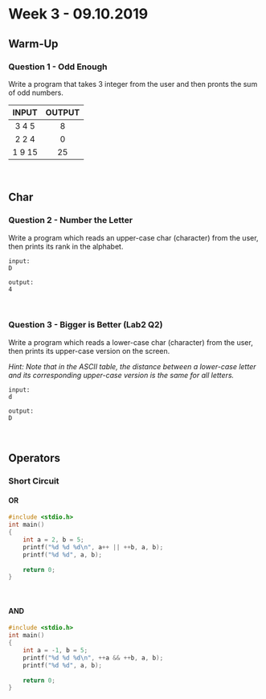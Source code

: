# Week 3 - 09.10.2019

## Warm-Up

### Question 1 - Odd Enough

Write a program that takes 3 integer from the user and then pronts the sum of odd numbers.

|  INPUT  |  OUTPUT |
|:-------:|:-------:|
| 3 4 5   | 8  |
| 2 2 4   | 0  |
| 1 9 15   |  25  |

<br />


## Char

### Question 2 - Number the Letter

Write a program which reads an upper-case char (character) from the user, then prints its rank in the alphabet.

    input:
    D
    
    output:
    4

<br />

### Question 3 - Bigger is Better (Lab2 Q2)
Write a program which reads a lower-case char (character) from the user, then prints its upper-case version on the screen.

*Hint: Note that in the ASCII table, the distance between a lower-case letter and its corresponding upper-case version is the same for all letters.*

    input:
    d
    
    output:
    D

<br />


## Operators

### Short Circuit

#### OR

```c
#include <stdio.h>
int main()
{
    int a = 2, b = 5;
    printf("%d %d %d\n", a++ || ++b, a, b);
    printf("%d %d", a, b);
    
    return 0;
}
```
<br />

#### AND

```c
#include <stdio.h>
int main()
{
    int a = -1, b = 5;
    printf("%d %d %d\n", ++a && ++b, a, b);
    printf("%d %d", a, b); 
    
    return 0;
}
```

